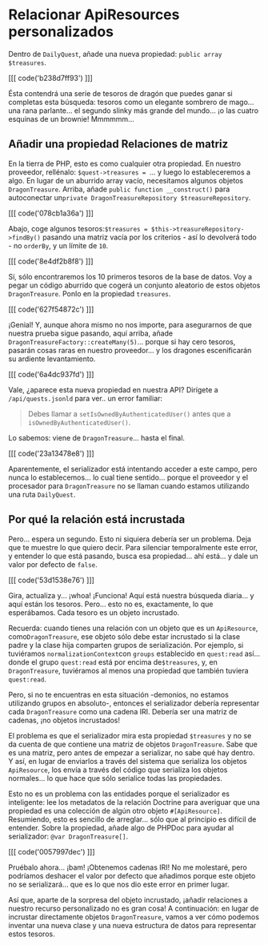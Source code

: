 # Relacionar ApiResources personalizados

Dentro de `DailyQuest`, añade una nueva propiedad: `public array $treasures`. 

[[[ code('b238d7ff93') ]]]

Ésta contendrá una serie de tesoros de dragón que puedes ganar si completas esta búsqueda: tesoros como un elegante sombrero de mago... una rana parlante... 
el segundo slinky más grande del mundo... ¡o las cuatro esquinas de un brownie! 
Mmmmmm...

## Añadir una propiedad Relaciones de matriz

En la tierra de PHP, esto es como cualquier otra propiedad. En nuestro proveedor, rellénalo: `$quest->treasures = `... y luego lo estableceremos a algo. En lugar de un aburrido array vacío, necesitamos algunos objetos `DragonTreasure`. Arriba, añade `public function __construct()` para autoconectar un`private DragonTreasureRepository $treasureRepository`. 

[[[ code('078cb1a36a') ]]]

Abajo, coge algunos tesoros:`$treasures = $this->treasureRepository->findBy()` pasando una matriz vacía por los criterios - así lo devolverá todo - no `orderBy`, y un límite de `10`.

[[[ code('8e4df2b8f8') ]]]

Sí, sólo encontraremos los 10 primeros tesoros de la base de datos. Voy a pegar un código aburrido que cogerá un conjunto aleatorio de estos objetos `DragonTreasure`. Ponlo en la propiedad `treasures`.

[[[ code('627f54872c') ]]]

¡Genial! Y, aunque ahora mismo no nos importe, para asegurarnos de que nuestra prueba sigue pasando, aquí arriba, añade `DragonTreasureFactory::createMany(5)`... porque si hay cero tesoros, pasarán cosas raras en nuestro proveedor... y los dragones escenificarán su ardiente levantamiento.

[[[ code('6a4dc937fd') ]]]

Vale, ¿aparece esta nueva propiedad en nuestra API? Dirígete a `/api/quests.jsonld` para ver.. un error familiar:

> Debes llamar a `setIsOwnedByAuthenticatedUser()` antes que a `isOwnedByAuthenticatedUser()`.

Lo sabemos: viene de `DragonTreasure`... hasta el final. 

[[[ code('23a13478e8') ]]]

Aparentemente, el serializador está intentando acceder a este campo, pero nunca lo establecemos... lo cual tiene sentido... porque el proveedor y el procesador para `DragonTreasure` no se llaman cuando estamos utilizando una ruta `DailyQuest`.

## Por qué la relación está incrustada

Pero... espera un segundo. Esto ni siquiera debería ser un problema. Deja que te muestre lo que quiero decir. Para silenciar temporalmente este error, y entender lo que está pasando, busca esa propiedad... ahí está... y dale un valor por defecto de `false`. 

[[[ code('53d1538e76') ]]]

Gira, actualiza y... ¡whoa! ¡Funciona! Aquí está nuestra búsqueda diaria... 
y aquí están los tesoros. Pero... esto no es, exactamente, lo que esperábamos. 
Cada tesoro es un objeto incrustado.

Recuerda: cuando tienes una relación con un objeto que es un `ApiResource`, como`DragonTreasure`, ese objeto sólo debe estar incrustado si la clase padre y la clase hija comparten grupos de serialización. Por ejemplo, si tuviéramos `normalizationContext`con `groups` establecido en `quest:read` así... donde el grupo `quest:read` está por encima de`$treasures`, y, en `DragonTreasure`, tuviéramos al menos una propiedad que también tuviera `quest:read`.

Pero, si no te encuentras en esta situación -demonios, no estamos utilizando grupos en absoluto-, entonces el serializador debería representar cada `DragonTreasure` como una cadena IRI. Debería ser una matriz de cadenas, ¡no objetos incrustados!

El problema es que el serializador mira esta propiedad `$treasures` y no se da cuenta de que contiene una matriz de objetos `DragonTreasure`. Sabe que es una matriz, pero antes de empezar a serializar, no sabe qué hay dentro. Y así, en lugar de enviarlos a través del sistema que serializa los objetos `ApiResource`, los envía a través del código que serializa los objetos normales... lo que hace que sólo serialice todas las propiedades.

Esto no es un problema con las entidades porque el serializador es inteligente: lee los metadatos de la relación Doctrine para averiguar que una propiedad es una colección de algún otro objeto `#[ApiResource]`. Resumiendo, esto es sencillo de arreglar... sólo que al principio es difícil de entender. Sobre la propiedad, añade algo de PHPDoc para ayudar al serializador: `@var DragonTreasure[]`.

[[[ code('0057997dec') ]]]

Pruébalo ahora... ¡bam! ¡Obtenemos cadenas IRI! No me molestaré, pero podríamos deshacer el valor por defecto que añadimos porque este objeto no se serializará... que es lo que nos dio este error en primer lugar.

Así que, aparte de la sorpresa del objeto incrustado, ¡añadir relaciones a nuestro recurso personalizado no es gran cosa! A continuación: en lugar de incrustar directamente objetos `DragonTreasure`, vamos a ver cómo podemos inventar una nueva clase y una nueva estructura de datos para representar estos tesoros.
